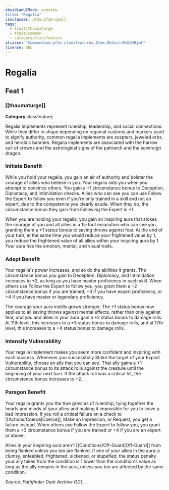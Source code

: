 ```yaml
---
obsidianUIMode: preview
title: "Regalia"
cssclasses: pf2e,pf2e-spell
tags:
  - trait/thaumaturge
  - trait/common
  - category/classfeature
aliases: "Compendium.pf2e.classfeatures.Item.DhdLzrcMvB93Rjmt"
license: OGL
---
```

# Regalia
## Feat 1
### [[thaumaturge]]

**Category** classfeature; 




Regalia implements represent rulership, leadership, and social connections. While they differ in shape depending on regional customs and markers used to signify authority, common regalia implements are scepters, jeweled orbs, and heraldic banners. Regalia implements are associated with the harrow suit of crowns and the astrological signs of the patriarch and the sovereign dragon.

### **Initiate Benefit**

While you hold your regalia, you gain an air of authority and bolster the courage of allies who believe in you. Your regalia aids you when you attempt to convince others. You gain a +1 circumstance bonus to Deception, Diplomacy, and Intimidation checks. Allies who can see you can use Follow the Expert to follow you even if you're only trained in a skill and not an expert, due to the competence you clearly exude. When they do, the circumstance bonus they gain from Following the Expert is +1.

When you are holding your regalia, you gain an inspiring aura that stokes the courage of you and all allies in a 15-foot emanation who can see you, granting them a +1 status bonus to saving throws against fear. At the end of your turn, at the same time you would reduce your frightened value by 1, you reduce the frightened value of all allies within your inspiring aura by 1. Your aura has the emotion, mental, and visual traits.

### **Adept Benefit**

Your regalia's power increases, and so do the abilities it grants. The circumstance bonus you gain to Deception, Diplomacy, and Intimidation increases to +2, as long as you have master proficiency in each skill. When others use Follow the Expert to follow you, you grant them a +2 circumstance bonus if you are trained, +3 if you have expert proficiency, or +4 if you have master or legendary proficiency.

The courage your aura instills grows stronger. The +1 status bonus now applies to all saving throws against mental effects, rather than only against fear, and you and allies in your aura gain a +2 status bonus to damage rolls. At 11th level, this increases to a +3 status bonus to damage rolls, and at 17th level, this increases to a +4 status bonus to damage rolls.

### **Intensify Vulnerability**

Your regalia implement makes you seem more confident and inspiring with each success. Whenever you successfully Strike the target of your Exploit Vulnerability, choose an ally that you can see. That ally gains a +1 circumstance bonus to its attack rolls against the creature until the beginning of your next turn. If the attack roll was a critical hit, the circumstance bonus increases to +2.

### **Paragon Benefit**

Your regalia grants you the true gravitas of rulership, tying together the hearts and minds of your allies and making it impossible for you to leave a bad impression. If you roll a critical failure on a check to [[Actions/Coerce|Coerce]], Make an Impression, or Request, you get a failure instead. When others use Follow the Expert to follow you, you grant them a +3 circumstance bonus if you are trained or +4 if you are an expert or above.

Allies in your inspiring aura aren't [[Conditions/Off-Guard|Off-Guard]] from being flanked unless you too are flanked. If one of your allies in the aura is clumsy, enfeebled, frightened, sickened, or stupefied, the status penalty your ally takes from the condition is 1 lower than the condition's value as long as the ally remains in the aura, unless you too are affected by the same condition.

*Source: Pathfinder Dark Archive*
*OGL*